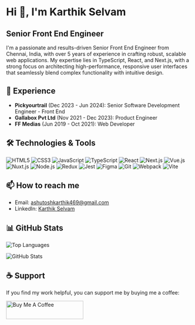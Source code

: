 # Hi 👋, I'm Karthik Selvam

## Senior Front End Engineer 

I'm a passionate and results-driven Senior Front End Engineer from Chennai, India, with over 5 years of experience in crafting robust, scalable web applications. My expertise lies in TypeScript, React, and Next.js, with a strong focus on architecting high-performance, responsive user interfaces that seamlessly blend complex functionality with intuitive design.


## 💼 Experience

- **Pickyourtrail** (Dec 2023 - Jun 2024): Senior Software Development Engineer - Front End
- **Gallabox Pvt Ltd** (Nov 2021 - Dec 2023): Product Engineer
- **FF Medias** (Jun 2019 - Oct 2021): Web Developer

## 🛠️ Technologies & Tools

![HTML5](https://img.shields.io/badge/-HTML5-E34F26?style=flat-square&logo=html5&logoColor=white)
![CSS3](https://img.shields.io/badge/-CSS3-1572B6?style=flat-square&logo=css3)
![JavaScript](https://img.shields.io/badge/-JavaScript-F7DF1E?style=flat-square&logo=javascript&logoColor=black)
![TypeScript](https://img.shields.io/badge/-TypeScript-007ACC?style=flat-square&logo=typescript&logoColor=white)
![React](https://img.shields.io/badge/-React-61DAFB?style=flat-square&logo=react&logoColor=black)
![Next.js](https://img.shields.io/badge/-Next.js-000000?style=flat-square&logo=next.js)
![Vue.js](https://img.shields.io/badge/-Vue.js-4FC08D?style=flat-square&logo=vue.js&logoColor=white)
![Nuxt.js](https://img.shields.io/badge/-Nuxt.js-00C58E?style=flat-square&logo=nuxt.js&logoColor=white)
![Node.js](https://img.shields.io/badge/-Node.js-339933?style=flat-square&logo=node.js&logoColor=white)
![Redux](https://img.shields.io/badge/-Redux-764ABC?style=flat-square&logo=redux)
![Jest](https://img.shields.io/badge/-Jest-C21325?style=flat-square&logo=jest)
![Figma](https://img.shields.io/badge/-Figma-F24E1E?style=flat-square&logo=figma&logoColor=white)
![Git](https://img.shields.io/badge/-Git-F05032?style=flat-square&logo=git&logoColor=white)
![Webpack](https://img.shields.io/badge/-Webpack-8DD6F9?style=flat-square&logo=webpack&logoColor=black)
![Vite](https://img.shields.io/badge/-Vite-646CFF?style=flat-square&logo=vite&logoColor=white)

## 📫 How to reach me

- Email: ashutoshkarthik469@gmail.com
- LinkedIn: [Karthik Selvam](https://www.linkedin.com/in/karthik-selvam-front-end/)

## 📊 GitHub Stats

![Top Languages](https://github-readme-stats.vercel.app/api/top-langs/?username=karthikashutosh&layout=compact)

![GitHub Stats](https://github-readme-stats.vercel.app/api?username=karthikashutosh&show_icons=true)

## ☕ Support

If you find my work helpful, you can support me by buying me a coffee:

<a href="https://www.buymeacoffee.com/Kasel">
  <img src="https://cdn.buymeacoffee.com/buttons/v2/default-yellow.png" height="50" width="210" alt="Buy Me A Coffee" />
</a>
